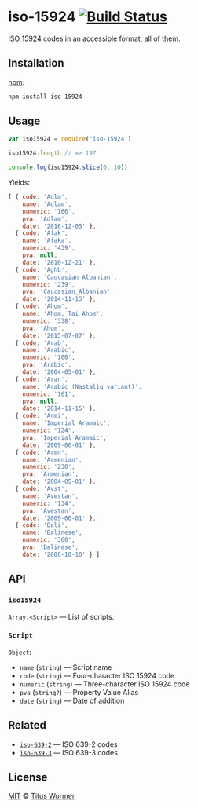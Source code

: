 # iso-15924 [![Build Status][build-badge]][build-page]

[ISO 15924][iso] codes in an accessible format, all of them.

## Installation

[npm][]:

```bash
npm install iso-15924
```

## Usage

```javascript
var iso15924 = require('iso-15924')

iso15924.length // => 197

console.log(iso15924.slice(0, 10))
```

Yields:

```js
[ { code: 'Adlm',
    name: 'Adlam',
    numeric: '166',
    pva: 'Adlam',
    date: '2016-12-05' },
  { code: 'Afak',
    name: 'Afaka',
    numeric: '439',
    pva: null,
    date: '2010-12-21' },
  { code: 'Aghb',
    name: 'Caucasian Albanian',
    numeric: '239',
    pva: 'Caucasian_Albanian',
    date: '2014-11-15' },
  { code: 'Ahom',
    name: 'Ahom, Tai Ahom',
    numeric: '338',
    pva: 'Ahom',
    date: '2015-07-07' },
  { code: 'Arab',
    name: 'Arabic',
    numeric: '160',
    pva: 'Arabic',
    date: '2004-05-01' },
  { code: 'Aran',
    name: 'Arabic (Nastaliq variant)',
    numeric: '161',
    pva: null,
    date: '2014-11-15' },
  { code: 'Armi',
    name: 'Imperial Aramaic',
    numeric: '124',
    pva: 'Imperial_Aramaic',
    date: '2009-06-01' },
  { code: 'Armn',
    name: 'Armenian',
    numeric: '230',
    pva: 'Armenian',
    date: '2004-05-01' },
  { code: 'Avst',
    name: 'Avestan',
    numeric: '134',
    pva: 'Avestan',
    date: '2009-06-01' },
  { code: 'Bali',
    name: 'Balinese',
    numeric: '360',
    pva: 'Balinese',
    date: '2006-10-10' } ]
```

## API

### `iso15924`

`Array.<Script>` — List of scripts.

### `Script`

`Object`:

*   `name` (`string`) — Script name
*   `code` (`string`) — Four-character ISO 15924 code
*   `numeric` (`string`) — Three-character ISO 15924 code
*   `pva` (`string?`) — Property Value Alias
*   `date` (`string`) — Date of addition

## Related

*   [`iso-639-2`](https://github.com/wooorm/iso-639-2)
    — ISO 639-2 codes
*   [`iso-639-3`](https://github.com/wooorm/iso-639-3)
    — ISO 639-3 codes

## License

[MIT][license] © [Titus Wormer][author]

<!-- Definition -->

[build-badge]: https://img.shields.io/travis/wooorm/iso-15924.svg

[build-page]: https://travis-ci.org/wooorm/iso-15924

[npm]: https://docs.npmjs.com/cli/install

[license]: LICENSE

[author]: http://wooorm.com

[iso]: http://unicode.org/iso15924/
